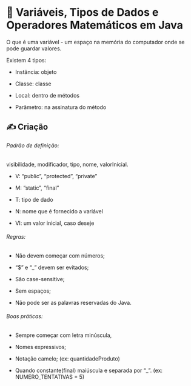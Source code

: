 # 📔 Variáveis, Tipos de Dados e Operadores Matemáticos em Java

O que é uma variável - um espaço na memória do computador onde se pode guardar valores.

Existem 4 tipos:

- Instância: objeto

- Classe: classe

- Local: dentro de métodos

- Parâmetro: na assinatura do método

## ✍️ Criação
###### Padrão de definição:

visibilidade, modificador, tipo, nome, valorInicial.

- V: “public”, “protected”, “private”

- M: “static”, “final”

- T: tipo de dado 

- N: nome que é fornecido a variável 

- VI: um valor inicial, caso deseje


###### Regras:

- Não devem começar com números;

- “$” e “_” devem ser evitados;

- São case-sensitive;

- Sem espaços;

- Não pode ser as palavras reservadas do Java.

###### Boas práticas:

- Sempre começar com letra minúscula,

- Nomes expressivos;

- Notação camelo; (ex: quantidadeProduto)

- Quando constante(final) maiúscula e separada por “_”. (ex: NUMERO_TENTATIVAS = 5)



